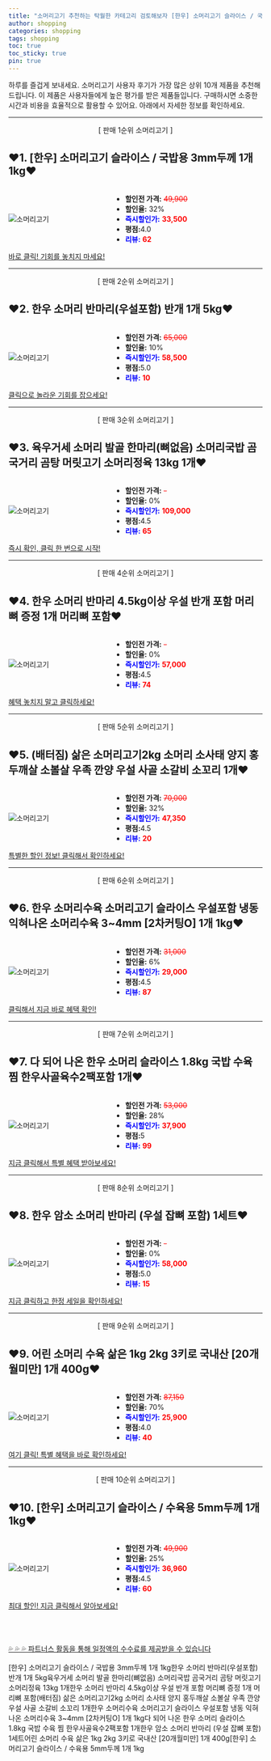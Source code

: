 ```yaml
---
title: "소머리고기 추천하는 탁월한 카테고리 검토해보자 [한우] 소머리고기 슬라이스 / 국밥용"
author: shopping
categories: shopping
tags: shopping
toc: true
toc_sticky: true
pin: true
---
```

하루를 즐겁게 보내세요.  소머리고기 사용자 후기가 가장 많은 상위 10개 제품을 추천해드립니다. 이 제품은 사용자들에게 높은 평가를 받은 제품들입니다. 구매하시면 소중한 시간과 비용을 효율적으로 활용할 수 있어요. 아래에서 자세한 정보를 확인하세요.

---
<p class="toplist" style="margin: 0 auto; display: block; width: fit-content;">[ 판매 1순위 소머리고기 ]</p>

<h2><strong>❤️1. [한우] 소머리고기 슬라이스 / 국밥용 3mm두께 1개 1kg❤️</strong></h2>

<div style="display: flex; align-items: center;">
    <div style="flex: 0.4;">
        <img src="https://thumbnail7.coupangcdn.com/thumbnails/remote/230x230ex/image/vendor_inventory/6932/22af12d91f4712a3ad5ece5bc11a209ef01043a87d7d0fbde31e7f844092.jpg" alt="소머리고기" style="max-width: 100%;">
    </div>
    <div style="flex: 0.6; margin-left: 10px;">
        <ul>
            <li><strong>할인전 가격:</strong> <del style="color: red;">49,900</del></li>
            <li><strong>할인율:</strong> 32%</li>
            <li><span style='color:blue'><strong>즉시할인가:</strong></span> <span style='color:red'><strong>33,500</strong></span></li>
            <li><strong>평점:</strong>4.0</li>
            <li><span style='color:blue'><strong>리뷰:</strong></span> <span style='color:red'><strong>62</strong></span></li>
        </ul>
    </div>
</div>
<div class="center">
    <a href="https://selin100587.github.io?lptag=AF9450613&subid=githubio&pageKey=7560835888&traceid=V0-153&itemId=19918959115&vendorItemId=88035978705" class="myButton">
        바로 클릭! 기회를 놓치지 마세요!
    </a>
</div>


---
<p class="toplist" style="margin: 0 auto; display: block; width: fit-content;">[ 판매 2순위 소머리고기 ]</p>

<h2><strong>❤️2. 한우 소머리 반마리(우설포함) 반개 1개 5kg❤️</strong></h2>

<div style="display: flex; align-items: center;">
    <div style="flex: 0.4;">
        <img src="https://thumbnail9.coupangcdn.com/thumbnails/remote/230x230ex/image/vendor_inventory/bab8/bc863748404684f35a4fb18277bdc6d872e0cba6545d304932843a591029.jpg" alt="소머리고기" style="max-width: 100%;">
    </div>
    <div style="flex: 0.6; margin-left: 10px;">
        <ul>
            <li><strong>할인전 가격:</strong> <del style="color: red;">65,000</del></li>
            <li><strong>할인율:</strong> 10%</li>
            <li><span style='color:blue'><strong>즉시할인가:</strong></span> <span style='color:red'><strong>58,500</strong></span></li>
            <li><strong>평점:</strong>5.0</li>
            <li><span style='color:blue'><strong>리뷰:</strong></span> <span style='color:red'><strong>10</strong></span></li>
        </ul>
    </div>
</div>
<div class="center">
    <a href="https://selin100587.github.io?lptag=AF9450613&subid=githubio&pageKey=8058014318&traceid=V0-153&itemId=22622465107&vendorItemId=89664132204" class="myButton">
        클릭으로 놀라운 기회를 잡으세요!
    </a>
</div>


---
<p class="toplist" style="margin: 0 auto; display: block; width: fit-content;">[ 판매 3순위 소머리고기 ]</p>

<h2><strong>❤️3. 육우거세 소머리 발골 한마리(뼈없음) 소머리국밥 곰국거리 곰탕 머릿고기 소머리정육 13kg 1개❤️</strong></h2>

<div style="display: flex; align-items: center;">
    <div style="flex: 0.4;">
        <img src="https://thumbnail9.coupangcdn.com/thumbnails/remote/230x230ex/image/vendor_inventory/c1de/f23f1628e43cb952f8d3b0c894d853d27ea1d2e9af37a9663cb9da16658d.jpg" alt="소머리고기" style="max-width: 100%;">
    </div>
    <div style="flex: 0.6; margin-left: 10px;">
        <ul>
            <li><strong>할인전 가격:</strong> <del style="color: red;">-</del></li>
            <li><strong>할인율:</strong> 0%</li>
            <li><span style='color:blue'><strong>즉시할인가:</strong></span> <span style='color:red'><strong>109,000</strong></span></li>
            <li><strong>평점:</strong>4.5</li>
            <li><span style='color:blue'><strong>리뷰:</strong></span> <span style='color:red'><strong>65</strong></span></li>
        </ul>
    </div>
</div>
<div class="center">
    <a href="https://selin100587.github.io?lptag=AF9450613&subid=githubio&pageKey=6075398979&traceid=V0-153&itemId=11235730892&vendorItemId=73552328475" class="myButton">
        즉시 확인, 클릭 한 번으로 시작!
    </a>
</div>


---
<p class="toplist" style="margin: 0 auto; display: block; width: fit-content;">[ 판매 4순위 소머리고기 ]</p>

<h2><strong>❤️4. 한우 소머리 반마리 4.5kg이상 우설 반개 포함 머리뼈 증정 1개 머리뼈 포함❤️</strong></h2>

<div style="display: flex; align-items: center;">
    <div style="flex: 0.4;">
        <img src="https://thumbnail7.coupangcdn.com/thumbnails/remote/230x230ex/image/vendor_inventory/c7f9/0ea03b9a057ad9e58a9bad1c4ace3117104b5d32477636e6e69e8594561a.jpg" alt="소머리고기" style="max-width: 100%;">
    </div>
    <div style="flex: 0.6; margin-left: 10px;">
        <ul>
            <li><strong>할인전 가격:</strong> <del style="color: red;">-</del></li>
            <li><strong>할인율:</strong> 0%</li>
            <li><span style='color:blue'><strong>즉시할인가:</strong></span> <span style='color:red'><strong>57,000</strong></span></li>
            <li><strong>평점:</strong>4.5</li>
            <li><span style='color:blue'><strong>리뷰:</strong></span> <span style='color:red'><strong>74</strong></span></li>
        </ul>
    </div>
</div>
<div class="center">
    <a href="https://selin100587.github.io?lptag=AF9450613&subid=githubio&pageKey=7855686712&traceid=V0-153&itemId=21424332936&vendorItemId=88035646753" class="myButton">
        혜택 놓치지 말고 클릭하세요!
    </a>
</div>


---
<p class="toplist" style="margin: 0 auto; display: block; width: fit-content;">[ 판매 5순위 소머리고기 ]</p>

<h2><strong>❤️5. (배터짐) 삶은 소머리고기2kg 소머리 소사태 양지 홍두깨살 소볼살 우족 깐양 우설 사골 소갈비 소꼬리 1개❤️</strong></h2>

<div style="display: flex; align-items: center;">
    <div style="flex: 0.4;">
        <img src="https://thumbnail8.coupangcdn.com/thumbnails/remote/230x230ex/image/vendor_inventory/b71a/9794eb6e9941c7673732fac4c3cb3d7c4679b8fdf1a8b51000dd07859008.jpg" alt="소머리고기" style="max-width: 100%;">
    </div>
    <div style="flex: 0.6; margin-left: 10px;">
        <ul>
            <li><strong>할인전 가격:</strong> <del style="color: red;">70,000</del></li>
            <li><strong>할인율:</strong> 32%</li>
            <li><span style='color:blue'><strong>즉시할인가:</strong></span> <span style='color:red'><strong>47,350</strong></span></li>
            <li><strong>평점:</strong>4.5</li>
            <li><span style='color:blue'><strong>리뷰:</strong></span> <span style='color:red'><strong>20</strong></span></li>
        </ul>
    </div>
</div>
<div class="center">
    <a href="https://selin100587.github.io?lptag=AF9450613&subid=githubio&pageKey=6289779652&traceid=V0-153&itemId=12954233459&vendorItemId=79545872153" class="myButton">
        특별한 할인 정보! 클릭해서 확인하세요!
    </a>
</div>


---
<p class="toplist" style="margin: 0 auto; display: block; width: fit-content;">[ 판매 6순위 소머리고기 ]</p>

<h2><strong>❤️6. 한우 소머리수육 소머리고기 슬라이스 우설포함 냉동 익혀나온 소머리수육 3~4mm [2차커팅O] 1개 1kg❤️</strong></h2>

<div style="display: flex; align-items: center;">
    <div style="flex: 0.4;">
        <img src="https://thumbnail8.coupangcdn.com/thumbnails/remote/230x230ex/image/vendor_inventory/8fb5/5a08a7fce63098f49f7848584de427510c2617a048b2f9f80037715ea3e8.png" alt="소머리고기" style="max-width: 100%;">
    </div>
    <div style="flex: 0.6; margin-left: 10px;">
        <ul>
            <li><strong>할인전 가격:</strong> <del style="color: red;">31,000</del></li>
            <li><strong>할인율:</strong> 6%</li>
            <li><span style='color:blue'><strong>즉시할인가:</strong></span> <span style='color:red'><strong>29,000</strong></span></li>
            <li><strong>평점:</strong>4.5</li>
            <li><span style='color:blue'><strong>리뷰:</strong></span> <span style='color:red'><strong>87</strong></span></li>
        </ul>
    </div>
</div>
<div class="center">
    <a href="https://selin100587.github.io?lptag=AF9450613&subid=githubio&pageKey=7908069484&traceid=V0-153&itemId=21692506775&vendorItemId=88742265639" class="myButton">
        클릭해서 지금 바로 혜택 확인!
    </a>
</div>


---
<p class="toplist" style="margin: 0 auto; display: block; width: fit-content;">[ 판매 7순위 소머리고기 ]</p>

<h2><strong>❤️7. 다 되어 나온 한우 소머리 슬라이스 1.8kg 국밥 수육 찜 한우사골육수2팩포함 1개❤️</strong></h2>

<div style="display: flex; align-items: center;">
    <div style="flex: 0.4;">
        <img src="https://thumbnail7.coupangcdn.com/thumbnails/remote/230x230ex/image/vendor_inventory/e4f0/fea88a4de2c2c54e23409632e77cb5b2d380f69d005af277f16c14fbde04.jpg" alt="소머리고기" style="max-width: 100%;">
    </div>
    <div style="flex: 0.6; margin-left: 10px;">
        <ul>
            <li><strong>할인전 가격:</strong> <del style="color: red;">53,000</del></li>
            <li><strong>할인율:</strong> 28%</li>
            <li><span style='color:blue'><strong>즉시할인가:</strong></span> <span style='color:red'><strong>37,900</strong></span></li>
            <li><strong>평점:</strong>5</li>
            <li><span style='color:blue'><strong>리뷰:</strong></span> <span style='color:red'><strong>99</strong></span></li>
        </ul>
    </div>
</div>
<div class="center">
    <a href="https://selin100587.github.io?lptag=AF9450613&subid=githubio&pageKey=8238739526&traceid=V0-153&itemId=23711554833&vendorItemId=90736516135" class="myButton">
        지금 클릭해서 특별 혜택 받아보세요!
    </a>
</div>


---
<p class="toplist" style="margin: 0 auto; display: block; width: fit-content;">[ 판매 8순위 소머리고기 ]</p>

<h2><strong>❤️8. 한우 암소 소머리 반마리 (우설 잡뼈 포함) 1세트❤️</strong></h2>

<div style="display: flex; align-items: center;">
    <div style="flex: 0.4;">
        <img src="https://thumbnail6.coupangcdn.com/thumbnails/remote/230x230ex/image/vendor_inventory/df00/03d9ab136ca0c98c4cc3dc8df3eb13bdb5a919740ce340f1763c7e4b9498.jpg" alt="소머리고기" style="max-width: 100%;">
    </div>
    <div style="flex: 0.6; margin-left: 10px;">
        <ul>
            <li><strong>할인전 가격:</strong> <del style="color: red;">-</del></li>
            <li><strong>할인율:</strong> 0%</li>
            <li><span style='color:blue'><strong>즉시할인가:</strong></span> <span style='color:red'><strong>58,000</strong></span></li>
            <li><strong>평점:</strong>5.0</li>
            <li><span style='color:blue'><strong>리뷰:</strong></span> <span style='color:red'><strong>15</strong></span></li>
        </ul>
    </div>
</div>
<div class="center">
    <a href="https://selin100587.github.io?lptag=AF9450613&subid=githubio&pageKey=7863240059&traceid=V0-153&itemId=21463090736&vendorItemId=88517522865" class="myButton">
        지금 클릭하고 한정 세일을 확인하세요!
    </a>
</div>


---
<p class="toplist" style="margin: 0 auto; display: block; width: fit-content;">[ 판매 9순위 소머리고기 ]</p>

<h2><strong>❤️9. 어린 소머리 수육 삶은 1kg 2kg 3키로 국내산 [20개월미만] 1개 400g❤️</strong></h2>

<div style="display: flex; align-items: center;">
    <div style="flex: 0.4;">
        <img src="https://thumbnail10.coupangcdn.com/thumbnails/remote/230x230ex/image/vendor_inventory/02e7/bed4d86876880950bc3a342d3a2e21b728fe44d0214560211a394a6d6e2b.jpg" alt="소머리고기" style="max-width: 100%;">
    </div>
    <div style="flex: 0.6; margin-left: 10px;">
        <ul>
            <li><strong>할인전 가격:</strong> <del style="color: red;">87,150</del></li>
            <li><strong>할인율:</strong> 70%</li>
            <li><span style='color:blue'><strong>즉시할인가:</strong></span> <span style='color:red'><strong>25,900</strong></span></li>
            <li><strong>평점:</strong>4.0</li>
            <li><span style='color:blue'><strong>리뷰:</strong></span> <span style='color:red'><strong>40</strong></span></li>
        </ul>
    </div>
</div>
<div class="center">
    <a href="https://selin100587.github.io?lptag=AF9450613&subid=githubio&pageKey=7164664757&traceid=V0-153&itemId=18037620560&vendorItemId=85113403798" class="myButton">
        여기 클릭! 특별 혜택을 바로 확인하세요!
    </a>
</div>


---
<p class="toplist" style="margin: 0 auto; display: block; width: fit-content;">[ 판매 10순위 소머리고기 ]</p>

<h2><strong>❤️10. [한우] 소머리고기 슬라이스 / 수육용 5mm두께 1개 1kg❤️</strong></h2>

<div style="display: flex; align-items: center;">
    <div style="flex: 0.4;">
        <img src="https://thumbnail7.coupangcdn.com/thumbnails/remote/230x230ex/image/vendor_inventory/6932/22af12d91f4712a3ad5ece5bc11a209ef01043a87d7d0fbde31e7f844092.jpg" alt="소머리고기" style="max-width: 100%;">
    </div>
    <div style="flex: 0.6; margin-left: 10px;">
        <ul>
            <li><strong>할인전 가격:</strong> <del style="color: red;">49,900</del></li>
            <li><strong>할인율:</strong> 25%</li>
            <li><span style='color:blue'><strong>즉시할인가:</strong></span> <span style='color:red'><strong>36,960</strong></span></li>
            <li><strong>평점:</strong>4.5</li>
            <li><span style='color:blue'><strong>리뷰:</strong></span> <span style='color:red'><strong>60</strong></span></li>
        </ul>
    </div>
</div>
<div class="center">
    <a href="https://selin100587.github.io?lptag=AF9450613&subid=githubio&pageKey=8243661750&traceid=V0-153&itemId=19919113136&vendorItemId=90747294005" class="myButton">
        최대 할인! 지금 클릭해서 알아보세요!
    </a>
</div>

<br><br><br>[💦 💦 💦 파트너스 활동을 통해 일정액의 수수료를 제공받을 수 있습니다](https://link.coupang.com/a/bcpT2c)<br><br>[한우] 소머리고기 슬라이스 / 국밥용 3mm두께 1개 1kg한우 소머리 반마리(우설포함) 반개 1개 5kg육우거세 소머리 발골 한마리(뼈없음) 소머리국밥 곰국거리 곰탕 머릿고기 소머리정육 13kg 1개한우 소머리 반마리 4.5kg이상 우설 반개 포함 머리뼈 증정 1개 머리뼈 포함(배터짐) 삶은 소머리고기2kg 소머리 소사태 양지 홍두깨살 소볼살 우족 깐양 우설 사골 소갈비 소꼬리 1개한우 소머리수육 소머리고기 슬라이스 우설포함 냉동 익혀나온 소머리수육 3~4mm [2차커팅O] 1개 1kg다 되어 나온 한우 소머리 슬라이스 1.8kg 국밥 수육 찜 한우사골육수2팩포함 1개한우 암소 소머리 반마리 (우설 잡뼈 포함) 1세트어린 소머리 수육 삶은 1kg 2kg 3키로 국내산 [20개월미만] 1개 400g[한우] 소머리고기 슬라이스 / 수육용 5mm두께 1개 1kg
